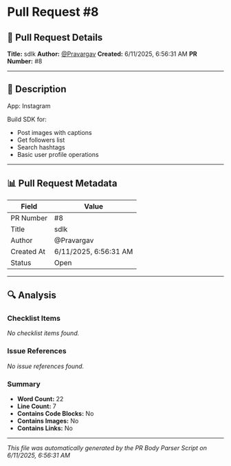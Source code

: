 # Pull Request #8

## 📝 Pull Request Details

**Title:** sdlk
**Author:** [@Pravargav](https://github.com/Pravargav)
**Created:** 6/11/2025, 6:56:31 AM
**PR Number:** #8

---

## 📄 Description

App: Instagram

Build SDK for:
- Post images with captions
- Get followers list
- Search hashtags
- Basic user profile operations

---

## 📊 Pull Request Metadata

| Field | Value |
|-------|-------|
| PR Number | #8 |
| Title | sdlk |
| Author | @Pravargav |
| Created At | 6/11/2025, 6:56:31 AM |
| Status | Open |

---

## 🔍 Analysis

### Checklist Items
_No checklist items found._

### Issue References
_No issue references found._

### Summary

- **Word Count:** 22
- **Line Count:** 7
- **Contains Code Blocks:** No
- **Contains Images:** No
- **Contains Links:** No


---

*This file was automatically generated by the PR Body Parser Script on 6/11/2025, 6:56:31 AM*
